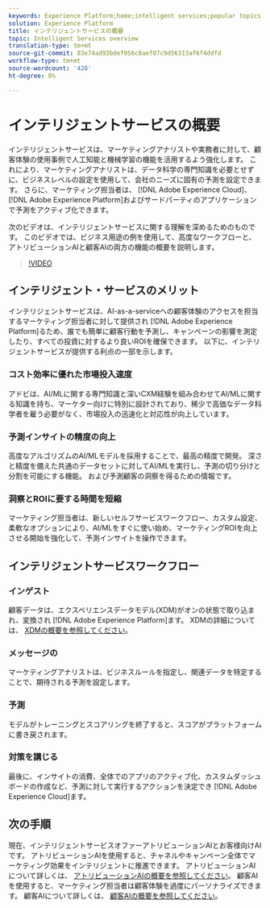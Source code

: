 ```yaml
---
keywords: Experience Platform;home;intelligent services;popular topics
solution: Experience Platform
title: インテリジェントサービスの概要
topic: Intelligent Services overview
translation-type: tm+mt
source-git-commit: 83e74ad93bdef056c8aef07c9d56313af6f4ddfd
workflow-type: tm+mt
source-wordcount: '428'
ht-degree: 0%

---
```



# インテリジェントサービスの概要

インテリジェントサービスは、マーケティングアナリストや実務者に対して、顧客体験の使用事例で人工知能と機械学習の機能を活用するよう強化します。 これにより、マーケティングアナリストは、データ科学の専門知識を必要とせずに、ビジネスレベルの設定を使用して、会社のニーズに固有の予測を設定できます。 さらに、マーケティング担当者は、 [!DNL Adobe Experience Cloud]、 [!DNL Adobe Experience Platform]およびサードパーティのアプリケーションで予測をアクティブ化できます。

次のビデオは、インテリジェントサービスに関する理解を深めるためのものです。 このビデオでは、ビジネス用途の例を使用して、高度なワークフローと、アトリビューションAIと顧客AIの両方の機能の概要を説明します。

>[!VIDEO](https://video.tv.adobe.com/v/32654?learn=on&quality=12)

## インテリジェント・サービスのメリット

インテリジェントサービスは、AI-as-a-serviceへの顧客体験のアクセスを担当するマーケティング担当者に対して提供され [!DNL Adobe Experience Platform]るため、誰でも簡単に顧客行動を予測し、キャンペーンの影響を測定したり、すべての投資に対するより良いROIを確保できます。 以下に、インテリジェントサービスが提供する利点の一部を示します。

### コスト効率に優れた市場投入速度

アドビは、AI/MLに関する専門知識と深いCXM経験を組み合わせてAI/MLに関する知識を持ち、マーケター向けに特別に設計されており、稀少で高価なデータ科学者を雇う必要がなく、市場投入の迅速化と対応性が向上しています。

### 予測インサイトの精度の向上

高度なアルゴリズムのAI/MLモデルを採用することで、最高の精度で開発。 深さと精度を備えた共通のデータセットに対してAI/MLを実行し、予測の切り分けと分割を可能にする機能。 および予測顧客の洞察を得るための情報です。

### 洞察とROIに要する時間を短縮

マーケティング担当者は、新しいセルフサービスワークフロー、カスタム設定、柔軟なオプションにより、AI/MLをすぐに使い始め、マーケティングROIを向上させる開始を強化して、予測インサイトを操作できます。

## インテリジェントサービスワークフロー

### インゲスト

顧客データは、エクスペリエンスデータモデル(XDM)がオンの状態で取り込まれ、変換され [!DNL Adobe Experience Platform]ます。 XDMの詳細については、 [XDMの概要を参照してください](../xdm/home.md)。

### メッセージの

マーケティングアナリストは、ビジネスルールを指定し、関連データを特定することで、期待される予測を設定します。

### 予測

モデルがトレーニングとスコアリングを終了すると、スコアがプラットフォームに書き戻されます。

### 対策を講じる

最後に、インサイトの消費、全体でのアプリのアクティブ化、カスタムダッシュボードの作成など、予測に対して実行するアクションを決定でき [!DNL Adobe Experience Cloud]ます。

## 次の手順

現在、インテリジェントサービスオファーアトリビューションAIとお客様向けAIです。 アトリビューションAIを使用すると、チャネルやキャンペーン全体でマーケティング効果をインテリジェントに推進できます。 アトリビューションAIについて詳しくは、 [アトリビューションAIの概要を参照してください](./attribution-ai/overview.md)。 顧客AIを使用すると、マーケティング担当者は顧客体験を過度にパーソナライズできます。 顧客AIについて詳しくは、 [顧客AIの概要を参照してください](./customer-ai/overview.md)。